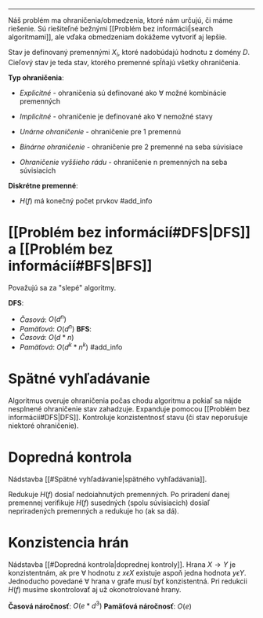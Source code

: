 ************
Náš problém ma ohraničenia/obmedzenia, ktoré nám určujú, či máme riešenie. Sú riešiteľné bežnými [[Problém bez informácií|search algoritmami]], ale vďaka obmedzeniam dokážeme vytvoriť aj lepšie.

Stav je definovaný premennými $X_i$, ktoré nadobúdajú hodnotu z domény $D$. Cieľový stav je teda stav, ktorého premenné spĺňajú všetky ohraničenia.

**Typ ohraničenia**:
- *Explicitné* - ohraničenia sú definované ako $\forall$ možné kombinácie premenných
- *Implicitné* - ohraničenie je definované ako $\forall$ nemožné stavy

- *Unárne ohraničenie* - ohraničenie pre 1 premennú
- *Binárne ohraničenie* - ohraničenie pre 2 premenné na seba súvisiace
- *Ohraničenie vyššieho rádu* - ohraničenie n premenných na seba súvisiacich

**Diskrétne premenné**:
- $H(f)$ má konečný počet prvkov
#add_info 

# [[Problém bez informácií#DFS|DFS]] a [[Problém bez informácií#BFS|BFS]]
Považujú sa za "slepé" algoritmy.

**DFS**:
- *Časová*: $O(d^n)$
- *Pamäťová*: $O(d^n)$
**BFS**:
- *Časová*: $O(d*n)$
- *Pamäťová*: $O(d^k*n^k)$
#add_info 

# Spätné vyhľadávanie 
Algoritmus overuje ohraničenia počas chodu algoritmu a pokiaľ sa nájde nesplnené ohraničenie stav zahadzuje.
Expanduje pomocou [[Problém bez informácií#DFS|DFS]].
Kontroluje konzistentnosť stavu (či stav neporušuje niektoré ohraničenie).

# Dopredná kontrola
Nádstavba [[#Spätné vyhľadávanie|spätného vyhľadávania]].

Redukuje $H(f)$ dosiaľ nedoiahnutých premenných.
Po priradení danej premennej verifikuje $H(f)$ susedných (spolu súvisiacich) dosiaľ nepriradených premenných a redukuje ho (ak sa dá).

# Konzistencia hrán
Nádstavba [[#Dopredná kontrola|doprednej kontroly]].
Hrana $X \rightarrow Y$ je konzistentnám, ak pre $\forall$ hodnotu z $x \epsilon X$ existuje aspoň jedna hodnota $y\epsilon Y$.
Jednoducho povedané $\forall$ hrana v grafe musí byť konzistentná.
Pri redukcii $H(f)$ musíme skontrolovať aj už okonotrolované hrany.

**Časová náročnosť**: $O(e*d^3)$
**Pamäťová náročnosť**: $O(e)$
